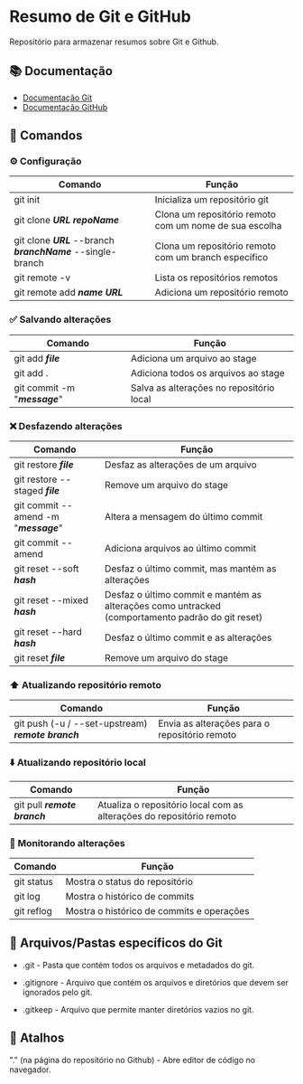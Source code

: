 # Resumo de Git e GitHub

Repositório para armazenar resumos sobre Git e Github.

## 📚 Documentação
- [Documentação Git](https://git-scm.com/doc)
- [Documentação GitHub](https://docs.github.com/en)

## 📝 Comandos

### ⚙️ Configuração

| Comando | Função |
| ----- | ------- |
| git init | Inicializa um repositório git |
| git clone ___URL___ ___repoName___ | Clona um repositório remoto com um nome de sua escolha|
| git clone ___URL___ --branch ___branchName___ --single-branch | Clona um repositório remoto com um branch específico |
| git remote -v | Lista os repositórios remotos |
| git remote add ___name___ ___URL___ | Adiciona um repositório remoto |

### ✅ Salvando alterações

| Comando | Função |
| ----- | ------- |
| git add ___file___ | Adiciona um arquivo ao stage |
| git add . | Adiciona todos os arquivos ao stage |
| git commit -m "___message___" | Salva as alterações no repositório local |

### ❌ Desfazendo alterações

| Comando | Função |
| ----- | ------- |
| git restore ___file___ | Desfaz as alterações de um arquivo |
| git restore --staged ___file___ | Remove um arquivo do stage |
| git commit --amend -m "___message___" | Altera a mensagem do último commit |
| git commit --amend | Adiciona arquivos ao último commit |
| git reset --soft ___hash___ | Desfaz o último commit, mas mantém as alterações |
| git reset --mixed ___hash___ | Desfaz o último commit e mantém as alterações como untracked (comportamento padrão do git reset) |
| git reset --hard ___hash___ | Desfaz o último commit e as alterações |
| git reset ___file___ | Remove um arquivo do stage |

### ⬆️ Atualizando repositório remoto

| Comando | Função |
| ----- | ------- |
| git push (-u / --set-upstream) ___remote___ ___branch___ | Envia as alterações para o repositório remoto |

### ⬇️ Atualizando repositório local

| Comando | Função |
| ----- | ------- |
| git pull ___remote___ ___branch___ | Atualiza o repositório local com as alterações do repositório remoto |


### 🔎 Monitorando alterações

| Comando | Função |
| ----- | ------- |
| git status | Mostra o status do repositório |
| git log | Mostra o histórico de commits |
| git reflog | Mostra o histórico de commits e operações |


## 📁 Arquivos/Pastas específicos do Git

- .git - Pasta que contém todos os arquivos e metadados do git.

- .gitignore - Arquivo que contém os arquivos e diretórios que devem ser ignorados pelo git.

- .gitkeep - Arquivo que permite manter diretórios vazios no git.

## 🔀 Atalhos

"." (na página do repositório no Github) - Abre editor de código no navegador.


